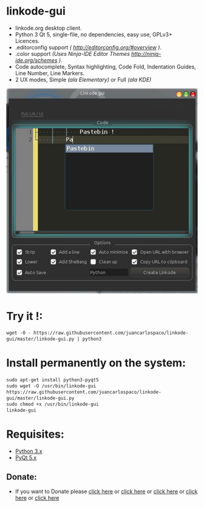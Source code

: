 linkode-gui
===========

- linkode.org desktop client.
- Python 3 Qt 5, single-file, no dependencies, easy use,  GPLv3+ Licences.
- .editorconfig support *( http://editorconfig.org/#overview )*.
- .color support *(Uses Ninja-IDE Editor Themes http://ninja-ide.org/schemes )*.
- Code autocomplete, Syntax highlighting, Code Fold, Indentation Guides, Line Number, Line Markers.
- 2 UX modes, Simple *(ala Elementary)* or Full *(ala KDE)*


![screenshot](https://raw.githubusercontent.com/juancarlospaco/linkode-gui/master/temp.jpg)


# Try it !:

```
wget -O - https://raw.githubusercontent.com/juancarlospaco/linkode-gui/master/linkode-gui.py | python3
```

# Install permanently on the system:

```
sudo apt-get install python3-pyqt5
sudo wget -O /usr/bin/linkode-gui https://raw.githubusercontent.com/juancarlospaco/linkode-gui/master/linkode-gui.py
sudo chmod +x /usr/bin/linkode-gui
linkode-gui
```

# Requisites:

- [Python 3.x](https://www.python.org "Python Homepage")
- [PyQt 5.x](http://www.riverbankcomputing.co.uk/software/pyqt/download5 "PyQt5 Homepage")

Donate:
-------

- If you want to Donate please [click here](http://www.icrc.org/eng/donations/index.jsp) or [click here](http://www.atheistalliance.org/support-aai/donate) or [click here](http://www.msf.org/donate) or [click here](http://richarddawkins.net/) or [click here](http://www.supportunicef.org/)

